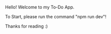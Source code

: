 Hello! Welcome to my To-Do App.

To Start, please run the command "npm run dev"!

Thanks for reading :)
